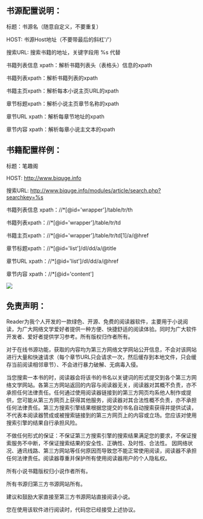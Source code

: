 ## 书源配置说明：

标题：书源名（随意自定义，不要重复）

HOST: 书源Host地址（不要带最后的斜杠&#39;/&#39;）

搜索URL: 搜索书籍的地址，关键字段用 %s 代替

书籍列表信息 xpath：解析书籍列表头（表格头）信息的xpath

书籍列表xpath：解析书籍列表的xpath

书籍主页xpath：解析每本小说主页URL的xpath

章节标题xpath：解析小说主页章节名称的xpath

章节URL xpath：解析每章节地址的xpath

章节内容 xpath：解析每章小说主文本的xpath

## 书籍配置样例：

标题：笔趣阁

HOST: http://www.biquge.info

搜索URL: http://www.biquge.info/modules/article/search.php?searchkey=%s

书籍列表信息 xpath：//\*[@id=&#39;wrapper&#39;]/table/tr/th

书籍列表xpath：//\*[@id=&#39;wrapper&#39;]/table/tr/td

书籍主页xpath：//\*[@id=&#39;wrapper&#39;]/table/tr/td[1]/a/@href

章节标题xpath：//\*[@id=&#39;list&#39;]/dl/dd/a/@title

章节URL xpath：//\*[@id=&#39;list&#39;]/dl/dd/a/@href

章节内容 xpath：//\*[@id=&#39;content&#39;]

![](RackMultipart20201225-4-1hno97i_html_4d9579bbd4ddc846.png)

## 免责声明：

Reader为我个人开发的一款绿色、开源、免费的阅读器软件，主要用于小说阅读，为广大网络文学爱好者提供一种方便、快捷舒适的阅读体验。同时为广大软件开发者、爱好者提供学习参考。所有版权归作者所有。

对于在线书源功能，获取的内容均为第三方网络文学网站公开信息，不会对该网站进行大量和快速请求（每个章节URL只会请求一次，然后缓存到本地文件，只会缓存当前阅读相邻章节）、不会进行暴力破解、无病毒入侵。

当您搜索一本书的时，阅读器会将该书的书名以关键词的形式提交到各个第三方网络文学网站。各第三方网站返回的内容与阅读器无关，阅读器对其概不负责，亦不承担任何法律责任。任何通过使用阅读器链接到的第三方网页均系他人制作或提供，您可能从第三方网页上获得其他服务，阅读器对其合法性概不负责，亦不承担任何法律责任。第三方搜索引擎结果根据您提交的书名自动搜索获得并提供试读，不代表本阅读器赞成或被搜索链接到的第三方网页上的内容或立场。您应该对使用搜索引擎的结果自行承担风险。

不做任何形式的保证：不保证第三方搜索引擎的搜索结果满足您的要求，不保证搜索服务不中断，不保证搜索结果的安全性、正确性、及时性、合法性。 因网络状况、通讯线路、第三方网站等任何原因而导致您不能正常使用阅读，阅读器不承担任何法律责任。阅读器尊重并保护所有使用阅读器用户的个人隐私权。

所有小说书籍版权归小说作者所有。

所有书源归第三方书源网站所有。

建议和鼓励大家直接至第三方书源网站直接阅读小说。

您在使用该软件进行阅读时，代码您已经接受上述协议。
